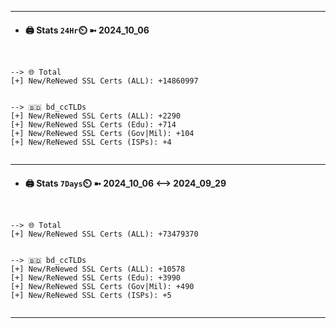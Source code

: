 

---
- #### 🖨️ **Stats** `24Hr`⏲️ ➼ 2024_10_06
```console


--> 🌐 Total
[+] New/ReNewed SSL Certs (ALL): +14860997


--> 🇧🇩 bd_ccTLDs
[+] New/ReNewed SSL Certs (ALL): +2290
[+] New/ReNewed SSL Certs (Edu): +714
[+] New/ReNewed SSL Certs (Gov|Mil): +104
[+] New/ReNewed SSL Certs (ISPs): +4


```

---
- #### 🖨️ **Stats** `7Days`⏲️ ➼ 2024_10_06 <--> 2024_09_29
```console


--> 🌐 Total
[+] New/ReNewed SSL Certs (ALL): +73479370


--> 🇧🇩 bd_ccTLDs
[+] New/ReNewed SSL Certs (ALL): +10578
[+] New/ReNewed SSL Certs (Edu): +3990
[+] New/ReNewed SSL Certs (Gov|Mil): +490
[+] New/ReNewed SSL Certs (ISPs): +5


```

---

